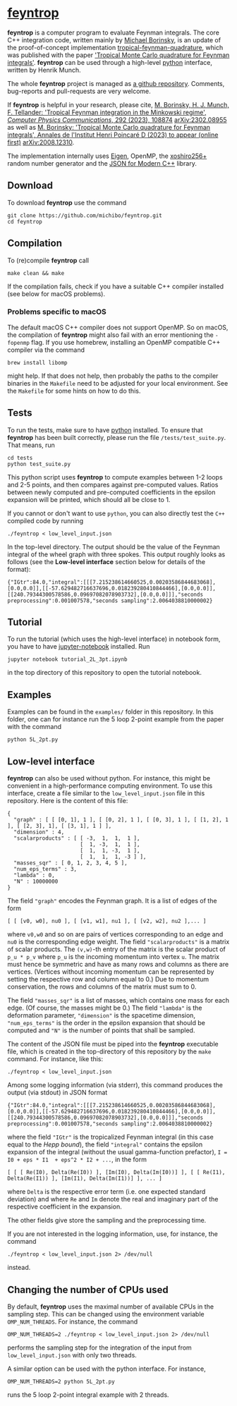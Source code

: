 [feyntrop](//michaelborinsky.com/feyntrop)
==========================================

**feyntrop** is a computer program to evaluate Feynman integrals. The core C++ integration code, written mainly by [Michael Borinsky](//michaelborinsky.com), is an update of the proof-of-concept implementation [tropical-feynman-quadrature](https://github.com/michibo/tropical-feynman-quadrature), which was published with the paper ['Tropical Monte Carlo quadrature for Feynman integrals'](//arxiv.org/abs/2008.12310). **feyntrop** can be used through a high-level [python](//python.org) interface, written by Henrik Munch.

The whole **feyntrop** project  is managed  as [a github repository](//github.com/michibo/feyntrop/). Comments, bug-reports and pull-requests are very welcome.

If **feyntrop** is helpful in your research, please cite, [M. Borinsky, H. J. Munch, F. Tellander: 'Tropical Feynman integration in the Minkowski regime', *Computer Physics Communications*, 292 (2023), 108874](//doi.org/10.1016/j.cpc.2023.108874) [arXiv:2302.08955](//arxiv.org/abs/2302.08955)
as well as [M. Borinsky: 'Tropical Monte Carlo quadrature for Feynman integrals', Annales de l'Institut Henri Poincaré D (2023) to appear (online first)](//doi.org/10.4171/AIHPD/158) [arXiv:2008.12310](//arxiv.org/abs/2008.12310).

The implementation internally uses [Eigen](http://eigen.tuxfamily.org), OpenMP, the [xoshiro256+](http://prng.di.unimi.it/) random number generator and the [JSON for Modern C++](//github.com/nlohmann/json) library.

Download
--------
 
To download **feyntrop** use the command

```
git clone https://github.com/michibo/feyntrop.git
cd feyntrop
```

Compilation
-----------

To (re)compile **feyntrop** call

```
make clean && make
```

If the compilation fails, check if you have a suitable C++ compiler installed (see below for macOS problems). 

### Problems specific to macOS

The default macOS C++ compiler does not support OpenMP. So on macOS, the compilation of **feyntrop** might also fail with an error mentioning the `-fopenmp` flag. If you use homebrew, installing an OpenMP compatible C++ compiler via the command
```
brew install libomp
```
might help. If that does not help, then probably the paths to the compiler binaries in the `Makefile` need to be adjusted for your local environment. See the `Makefile` for some hints on how to do this.

Tests
-----

To run the tests, make sure to have [python](//python.org) installed.
To ensure that **feyntrop** has been built correctly, please run the file `/tests/test_suite.py`. That means, run
```
cd tests
python test_suite.py
```
This python script uses **feyntrop** to compute examples between 1-2 loops and 2-5 points, and then compares against pre-computed values.
Ratios between newly computed and pre-computed coefficients in the epsilon expansion will be printed, which should all be close to 1.

If you cannot or don't want to use `python`, you can also directly test the `C++` compiled code by running
```
./feyntrop < low_level_input.json
```
In the top-level directory. The output should be the value of the Feynman integral of the wheel graph with three spokes. This output roughly looks as follows (see the **Low-level interface** section below for details of the format):
```
{"IGtr":84.0,"integral":[[[7.215238614660525,0.00203586844683068],[0.0,0.0]],[[-57.629482716637696,0.018239280410844466],[0.0,0.0]],[[240.79344300578586,0.09697082078903732],[0.0,0.0]]],"seconds preprocessing":0.001007578,"seconds sampling":2.0064038810000002}
```

Tutorial
--------

To run the tutorial (which uses the high-level interface) in notebook form, you have to have [jupyter-notebook](//jupyter.org/) installed. Run
```
jupyter notebook tutorial_2L_3pt.ipynb
```
in the top directory of this repository to open the tutorial notebook.

Examples
--------

Examples can be found in the `examples/` folder in this repository. 
In this folder, one can for instance run the 5 loop 2-point example from the paper with the command
```
python 5L_2pt.py
```

Low-level interface
-------------------

**feyntrop** can also be used without python. For instance, this might be convenient in a high-performance computing environment. To use this interface, create a file similar to the `low_level_input.json` file in this repository. Here is the content of this file:
```
{
  "graph" : [ [ [0, 1], 1 ], [ [0, 2], 1 ], [ [0, 3], 1 ], [ [1, 2], 1 ], [ [2, 3], 1], [ [3, 1], 1 ] ],
  "dimension" : 4,
  "scalarproducts" : [ [ -3,  1,  1,  1 ],
                       [  1, -3,  1,  1 ],
                       [  1,  1, -3,  1 ],
                       [  1,  1,  1, -3 ] ],
  "masses_sqr" : [ 0, 1, 2, 3, 4, 5 ],
  "num_eps_terms" : 3,
  "lambda" : 0,
  "N" : 10000000
}
```
The field `"graph"` encodes the Feynman graph. It is a list of edges of the form 
```
[ [ [v0, w0], nu0 ], [ [v1, w1], nu1 ], [ [v2, w2], nu2 ],... ]
```
where `v0,w0` and so on are pairs of vertices corresponding to an edge and `nu0` is the corresponding edge weight.
The field `"scalarproducts"` is a matrix of scalar products. The `(v,w)`-th entry of the matrix is the scalar product of `p_u * p_v` where `p_u` is the incoming momentum into vertex `u`. The matrix must hence be symmetric and have as many rows and columns as there are vertices. (Vertices without incoming momentum can be represented by setting the respective row and column equal to 0.) Due to momentum conservation, the rows and columns of the matrix must sum to 0.

The field `"masses_sqr"` is a list of masses, which contains one mass for each edge. (Of course, the masses might be 0.)
The field `"lambda"` is the deformation parameter, `"dimension"` is the spacetime dimension, `"num_eps_terms"` is the order in the epsilon expansion that should be computed and `"N"` is the number of points that shall be sampled.

The content of the JSON file must be piped into the **feyntrop** executable file, which is created in the top-directory of this repository by the `make` command. For instance, like this:
```
./feyntrop < low_level_input.json
```
Among some logging information (via stderr), this command produces the output (via stdout) in JSON format 
```
{"IGtr":84.0,"integral":[[[7.215238614660525,0.00203586844683068],[0.0,0.0]],[[-57.629482716637696,0.018239280410844466],[0.0,0.0]],[[240.79344300578586,0.09697082078903732],[0.0,0.0]]],"seconds preprocessing":0.001007578,"seconds sampling":2.0064038810000002}
```
where the field `"IGtr"` is the tropicalized Feynman integral (in this case equal to the *Hepp bound*), 
the field `"integral"` contains the epsilon expansion of the integral (without the usual gamma-function prefactor), `I = I0 + eps * I1  + eps^2 * I2 + ...`,
in the form
```
[ [ [ Re(I0), Delta(Re(I0)) ], [Im(I0), Delta(Im(I0))] ], [ [ Re(I1), Delta(Re(I1)) ], [Im(I1), Delta(Im(I1))] ], ... ]
```
where `Delta` is the respective error term (i.e. one expected standard deviation) and 
where `Re` and `Im` denote the real and imaginary part of the respective coefficient in the expansion.

The other fields give store the sampling and the preprocessing time.

If you are not interested in the logging information, use, for instance, the command
```
./feyntrop < low_level_input.json 2> /dev/null
```
instead.

Changing the number of CPUs used
--------------------------------

By default, **feyntrop** uses the maximal number of available CPUs in the sampling step. This can be changed using the environment variable `OMP_NUM_THREADS`.
For instance, the command
```
OMP_NUM_THREADS=2 ./feyntrop < low_level_input.json 2> /dev/null
```
performs the sampling step for the integration of the input from `low_level_input.json` with only two threads.

A similar option can be used with the python interface.  For instance,
```
OMP_NUM_THREADS=2 python 5L_2pt.py
```
runs the 5 loop 2-point integral example with 2 threads.
